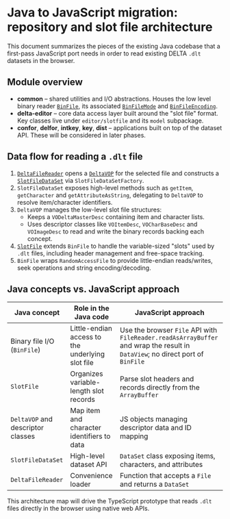 # Java to JavaScript migration: repository and slot file architecture

This document summarizes the pieces of the existing Java codebase that a first-pass
JavaScript port needs in order to read existing DELTA `.dlt` datasets in the browser.

## Module overview

- **common** – shared utilities and I/O abstractions. Houses the low level binary
  reader [`BinFile`](../common/src/main/java/au/org/ala/delta/io/BinFile.java),
  its associated [`BinFileMode`](../common/src/main/java/au/org/ala/delta/io/BinFileMode.java)
  and [`BinFileEncoding`](../common/src/main/java/au/org/ala/delta/io/BinFileEncoding.java).
- **delta-editor** – core data access layer built around the "slot file" format. Key
  classes live under `editor/slotfile` and its `model` subpackage.
- **confor**, **delfor**, **intkey**, **key**, **dist** – applications built on top of
  the dataset API. These will be considered in later phases.

## Data flow for reading a `.dlt` file

1. [`DeltaFileReader`](../delta-editor/src/main/java/au/org/ala/delta/editor/DeltaFileReader.java)
   opens a [`DeltaVOP`](../delta-editor/src/main/java/au/org/ala/delta/editor/slotfile/DeltaVOP.java)
   for the selected file and constructs a [`SlotFileDataSet`](../delta-editor/src/main/java/au/org/ala/delta/editor/slotfile/model/SlotFileDataSet.java)
   via `SlotFileDataSetFactory`.
2. `SlotFileDataSet` exposes high-level methods such as `getItem`, `getCharacter`
   and `getAttributeAsString`, delegating to `DeltaVOP` to resolve item/character
   identifiers.
3. `DeltaVOP` manages the low-level slot file structures:
   - Keeps a `VODeltaMasterDesc` containing item and character lists.
   - Uses descriptor classes like `VOItemDesc`, `VOCharBaseDesc` and `VOImageDesc`
     to read and write the binary records backing each concept.
4. [`SlotFile`](../delta-editor/src/main/java/au/org/ala/delta/editor/slotfile/SlotFile.java)
   extends `BinFile` to handle the variable-sized "slots" used by `.dlt` files,
   including header management and free-space tracking.
5. `BinFile` wraps `RandomAccessFile` to provide little-endian reads/writes,
   seek operations and string encoding/decoding.

## Java concepts vs. JavaScript approach

| Java concept | Role in the Java code | JavaScript approach |
|--------------|-----------------------|--------------------|
| Binary file I/O (`BinFile`) | Little-endian access to the underlying slot file | Use the browser `File` API with `FileReader.readAsArrayBuffer` and wrap the result in `DataView`; no direct port of `BinFile` |
| `SlotFile` | Organizes variable-length slot records | Parse slot headers and records directly from the `ArrayBuffer` |
| `DeltaVOP` and descriptor classes | Map item and character identifiers to data | JS objects managing descriptor data and ID mapping |
| `SlotFileDataSet` | High-level dataset API | `DataSet` class exposing items, characters, and attributes |
| `DeltaFileReader` | Convenience loader | Function that accepts a `File` and returns a `DataSet` |

This architecture map will drive the TypeScript prototype that reads `.dlt`
files directly in the browser using native web APIs.

